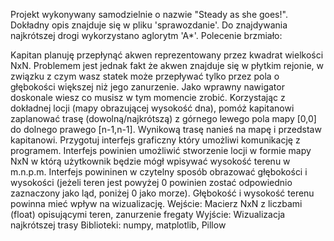 Projekt wykonywany samodzielnie o nazwie "Steady as she goes!". Dokładny opis znajduje się w pliku 'sprawozdanie'. Do znajdywania najkrótszej drogi wykorzystano aglorytm 'A*'. Polecenie brzmiało:

Kapitan planuję przepłynąć akwen reprezentowany przez kwadrat wielkości NxN. Problemem jest jednak fakt że akwen znajduje się w płytkim rejonie, w związku z czym wasz statek może przepływać tylko przez pola o głębokości większej niż jego zanurzenie. Jako wprawny nawigator doskonale wiesz co musisz w tym momencie zrobić.
Korzystając z dokładnej locji (mapy obrazującej wysokość dna), pomóż kapitanowi zaplanować trasę (dowolną/najkrótszą) z górnego lewego pola mapy [0,0] do dolnego prawego [n-1,n-1]. Wynikową trasę nanieś na mapę i przedstaw kapitanowi.
Przygotuj interfejs graficzny który umożliwi komunikację z programem. Interfejs powinien umożliwić stworzenie locji w formie mapy NxN w którą użytkownik będzie mógł wpisywać wysokość terenu w m.n.p.m. Interfejs powininen w czytelny sposób obrazować głębokości i wysokości (jeżeli teren jest powyżej 0 powinien zostać odpowiednio zaznaczony jako ląd, poniżej 0 jako morze). Głębokość i wysokość terenu powinna mieć wpływ na wizualizację.
Wejście:
    Macierz NxN z liczbami (float) opisującymi teren, zanurzenie fregaty
Wyjście:
    Wizualizacja najkrótszej trasy
Biblioteki:
numpy, matplotlib, Pillow
